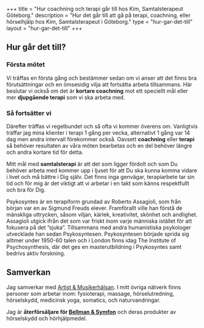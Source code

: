 +++
title = "Hur coachning och terapi går till hos Kim, Samtalsterapeut Göteborg."
description = "Hur det går till att gå på terapi, coachning, eller hörselhjälp hos Kim, Samtalsterapeut i Göteborg."
type = "hur-gar-det-till"
layout = "hur-gar-det-till"
+++
## Hur går det till?
### Första mötet
Vi träffas en första gång och bestämmer sedan om vi anser att det finns bra förutsättningar och en ömsesidig vilja att fortsätta arbeta tillsammans. Här beslutar vi också om det är **kortare coachning** mot ett speciellt mål eller mer **djupgående terapi** som vi ska arbeta med.

### Så fortsätter vi
Därefter träffas vi regelbundet och så ofta vi kommer överens om. Vanligtvis träffar jag mina klienter i terapi 1 gång per vecka, alternativt 1 gång var 14 dag men andra intervall förekommer också. Oavsett **coachning** eller **terapi** så behöver resultaten av våra möten bearbetas och en del behöver längre och andra kortare tid för detta.

Mitt mål med **samtalsterapi** är att det som ligger fördolt och som Du behöver arbeta med kommer upp i ljuset för att Du ska kunna komma vidare i livet och må bättre i Dig själv. Det finns inga genvägar, terapiarbete tar sin tid och för mig är det viktigt att vi arbetar i en takt som känns respektfullt och bra för Dig.

Psykosyntes är en terapiform grundad av Roberto Assagioli, som från början var en av Sigmund Freuds elever. Framförallt ville han förstå de mänskliga uttrycken, såsom viljan, kärlek, kreativitet, skönhet och andlighet. Assagioli utgick ifrån det som var friskt inom varje människa istället för att fokusera på det ”sjuka”. Tillsammans med andra humanistiska psykologer utvecklade han sedan Psykosyntesen. Psykosyntesen började sprida sig alltmer under 1950-60 talen och i London finns idag The Institute of Psychosynthesis, där det ges en masterutbildning i Psykosyntes samt bedrivs aktiv forskning.

## Samverkan
Jag samverkar med [Artist & Musikerhälsan](https://artist-musikerhalsan.se/sv/). I mitt övriga nätverk finns personer som arbetar inom: fysioterapi, massage, hörselutredning, hörselskydd, medicinsk yoga, somatics, och naturvandringar.

Jag är **återförsäljare för [Bellman & Symfon](https://bellman.com/sv/bellmanear/)** och deras produkter av hörselskydd och hörhjälpmedel.

